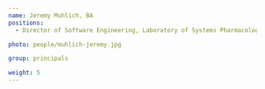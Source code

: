 ```yaml
---
name: Jeremy Muhlich, BA
positions:
  - Director of Software Engineering, Laboratory of Systems Pharmacology

photo: people/muhlich-jeremy.jpg

group: principals

weight: 5
---
```

